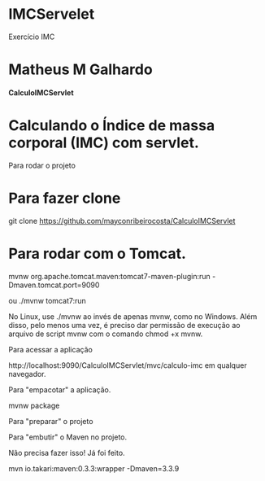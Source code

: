 # IMCServelet
Exercício IMC 

# Matheus M Galhardo

#### CalculoIMCServlet

# Calculando o Índice de massa corporal (IMC) com servlet.

Para rodar o projeto

<h1> Para fazer clone </h1> 

git clone https://github.com/mayconribeirocosta/CalculoIMCServlet

<h1> Para rodar com o Tomcat. </h1>

mvnw org.apache.tomcat.maven:tomcat7-maven-plugin:run -Dmaven.tomcat.port=9090

ou ./mvnw tomcat7:run

No Linux, use ./mvnw ao invés de apenas mvnw, como no Windows. Além disso, pelo menos uma vez, é preciso dar permissão de execução ao arquivo de script mvnw com o comando chmod +x mvnw.

Para acessar a aplicação

http://localhost:9090/CalculoIMCServlet/mvc/calculo-imc em qualquer navegador.

Para "empacotar" a aplicação.

mvnw package

Para "preparar" o projeto

Para "embutir" o Maven no projeto.

Não precisa fazer isso! Já foi feito.

mvn io.takari:maven:0.3.3:wrapper -Dmaven=3.3.9
